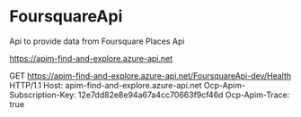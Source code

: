 # FoursquareApi
Api to provide data from Foursquare Places Api

https://apim-find-and-explore.azure-api.net

GET https://apim-find-and-explore.azure-api.net/FoursquareApi-dev/Health HTTP/1.1
Host: apim-find-and-explore.azure-api.net
Ocp-Apim-Subscription-Key: 12e7dd82e8e94a67a4cc70663f9cf46d
Ocp-Apim-Trace: true
